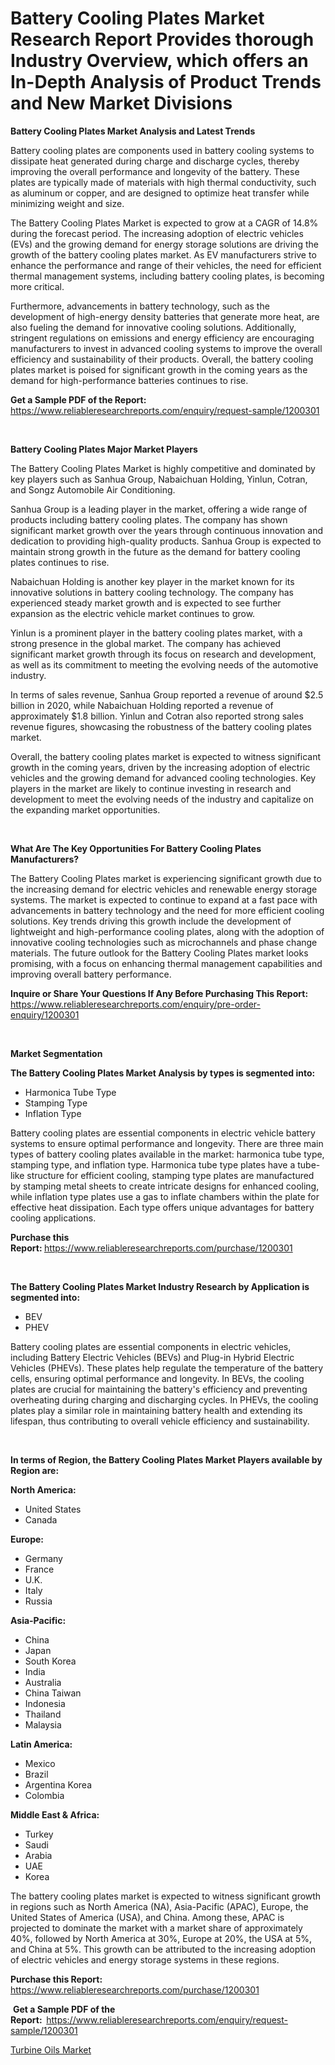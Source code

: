 <p><h1>Battery Cooling Plates Market Research Report Provides thorough Industry Overview, which offers an In-Depth Analysis of Product Trends and New Market Divisions</h1></p><p><strong>Battery Cooling Plates Market Analysis and Latest Trends</strong></p>
<p><p>Battery cooling plates are components used in battery cooling systems to dissipate heat generated during charge and discharge cycles, thereby improving the overall performance and longevity of the battery. These plates are typically made of materials with high thermal conductivity, such as aluminum or copper, and are designed to optimize heat transfer while minimizing weight and size.</p><p>The Battery Cooling Plates Market is expected to grow at a CAGR of 14.8% during the forecast period. The increasing adoption of electric vehicles (EVs) and the growing demand for energy storage solutions are driving the growth of the battery cooling plates market. As EV manufacturers strive to enhance the performance and range of their vehicles, the need for efficient thermal management systems, including battery cooling plates, is becoming more critical.</p><p>Furthermore, advancements in battery technology, such as the development of high-energy density batteries that generate more heat, are also fueling the demand for innovative cooling solutions. Additionally, stringent regulations on emissions and energy efficiency are encouraging manufacturers to invest in advanced cooling systems to improve the overall efficiency and sustainability of their products. Overall, the battery cooling plates market is poised for significant growth in the coming years as the demand for high-performance batteries continues to rise.</p></p>
<p><strong>Get a Sample PDF of the Report:&nbsp;</strong> <a href="https://www.reliableresearchreports.com/enquiry/request-sample/1200301">https://www.reliableresearchreports.com/enquiry/request-sample/1200301</a></p>
<p>&nbsp;</p>
<p><strong>Battery Cooling Plates Major Market Players</strong></p>
<p><p>The Battery Cooling Plates Market is highly competitive and dominated by key players such as Sanhua Group, Nabaichuan Holding, Yinlun, Cotran, and Songz Automobile Air Conditioning. </p><p>Sanhua Group is a leading player in the market, offering a wide range of products including battery cooling plates. The company has shown significant market growth over the years through continuous innovation and dedication to providing high-quality products. Sanhua Group is expected to maintain strong growth in the future as the demand for battery cooling plates continues to rise.</p><p>Nabaichuan Holding is another key player in the market known for its innovative solutions in battery cooling technology. The company has experienced steady market growth and is expected to see further expansion as the electric vehicle market continues to grow.</p><p>Yinlun is a prominent player in the battery cooling plates market, with a strong presence in the global market. The company has achieved significant market growth through its focus on research and development, as well as its commitment to meeting the evolving needs of the automotive industry.</p><p>In terms of sales revenue, Sanhua Group reported a revenue of around $2.5 billion in 2020, while Nabaichuan Holding reported a revenue of approximately $1.8 billion. Yinlun and Cotran also reported strong sales revenue figures, showcasing the robustness of the battery cooling plates market.</p><p>Overall, the battery cooling plates market is expected to witness significant growth in the coming years, driven by the increasing adoption of electric vehicles and the growing demand for advanced cooling technologies. Key players in the market are likely to continue investing in research and development to meet the evolving needs of the industry and capitalize on the expanding market opportunities.</p></p>
<p>&nbsp;</p>
<p><strong>What Are The Key Opportunities For Battery Cooling Plates Manufacturers?</strong></p>
<p><p>The Battery Cooling Plates market is experiencing significant growth due to the increasing demand for electric vehicles and renewable energy storage systems. The market is expected to continue to expand at a fast pace with advancements in battery technology and the need for more efficient cooling solutions. Key trends driving this growth include the development of lightweight and high-performance cooling plates, along with the adoption of innovative cooling technologies such as microchannels and phase change materials. The future outlook for the Battery Cooling Plates market looks promising, with a focus on enhancing thermal management capabilities and improving overall battery performance.</p></p>
<p><strong>Inquire or Share Your Questions If Any Before Purchasing This Report:</strong> <a href="https://www.reliableresearchreports.com/enquiry/pre-order-enquiry/1200301">https://www.reliableresearchreports.com/enquiry/pre-order-enquiry/1200301</a></p>
<p>&nbsp;</p>
<p><strong>Market Segmentation</strong></p>
<p><strong>The Battery Cooling Plates Market Analysis by types is segmented into:</strong></p>
<p><ul><li>Harmonica Tube Type</li><li>Stamping Type</li><li>Inflation Type</li></ul></p>
<p><p>Battery cooling plates are essential components in electric vehicle battery systems to ensure optimal performance and longevity. There are three main types of battery cooling plates available in the market: harmonica tube type, stamping type, and inflation type. Harmonica tube type plates have a tube-like structure for efficient cooling, stamping type plates are manufactured by stamping metal sheets to create intricate designs for enhanced cooling, while inflation type plates use a gas to inflate chambers within the plate for effective heat dissipation. Each type offers unique advantages for battery cooling applications.</p></p>
<p><strong>Purchase this Report:&nbsp;</strong><a href="https://www.reliableresearchreports.com/purchase/1200301">https://www.reliableresearchreports.com/purchase/1200301</a></p>
<p>&nbsp;</p>
<p><strong>The Battery Cooling Plates Market Industry Research by Application is segmented into:</strong></p>
<p><ul><li>BEV</li><li>PHEV</li></ul></p>
<p><p>Battery cooling plates are essential components in electric vehicles, including Battery Electric Vehicles (BEVs) and Plug-in Hybrid Electric Vehicles (PHEVs). These plates help regulate the temperature of the battery cells, ensuring optimal performance and longevity. In BEVs, the cooling plates are crucial for maintaining the battery's efficiency and preventing overheating during charging and discharging cycles. In PHEVs, the cooling plates play a similar role in maintaining battery health and extending its lifespan, thus contributing to overall vehicle efficiency and sustainability.</p></p>
<p>&nbsp;</p>
<p><strong>In terms of Region, the Battery Cooling Plates Market Players available by Region are:</strong></p>
<p>
    <p> <strong> North America: </strong>
        <ul>
            <li>United States</li>
            <li>Canada</li>
        </ul>
        </p> 
    <p> <strong> Europe: </strong>
        <ul>
            <li>Germany</li>
            <li>France</li>
            <li>U.K.</li>
            <li>Italy</li>
            <li>Russia</li>
        </ul>
        </p> 
    <p> <strong> Asia-Pacific: </strong>
        <ul>
            <li>China</li>
            <li>Japan</li>
            <li>South Korea</li>
            <li>India</li>
            <li>Australia</li>
            <li>China Taiwan</li>
            <li>Indonesia</li>
            <li>Thailand</li>
            <li>Malaysia</li>
        </ul>
        </p> 
    <p> <strong> Latin America: </strong>
        <ul>
            <li>Mexico</li>
            <li>Brazil</li>
            <li>Argentina Korea</li>
            <li>Colombia</li>
        </ul>
        </p> 
    <p> <strong> Middle East & Africa: </strong>
        <ul>
            <li>Turkey</li>
            <li>Saudi</li>
            <li>Arabia</li>
            <li>UAE</li>
            <li>Korea</li>
        </ul>
    </p>
    </p>
<p><p>The battery cooling plates market is expected to witness significant growth in regions such as North America (NA), Asia-Pacific (APAC), Europe, the United States of America (USA), and China. Among these, APAC is projected to dominate the market with a market share of approximately 40%, followed by North America at 30%, Europe at 20%, the USA at 5%, and China at 5%. This growth can be attributed to the increasing adoption of electric vehicles and energy storage systems in these regions.</p></p>
<p><strong>Purchase this Report: </strong><a href="https://www.reliableresearchreports.com/purchase/1200301">https://www.reliableresearchreports.com/purchase/1200301</a></p>
<p>&nbsp;<strong>Get a Sample PDF of the Report:&nbsp;&nbsp;</strong><a href="https://www.reliableresearchreports.com/enquiry/request-sample/1200301">https://www.reliableresearchreports.com/enquiry/request-sample/1200301</a></p>
<p><strong></strong></p>
<p><p><a href="https://github.com/RickHolmes3/Market-Research-Report-List-4/blob/main/turbine-oils-market.md">Turbine Oils Market</a></p></p>